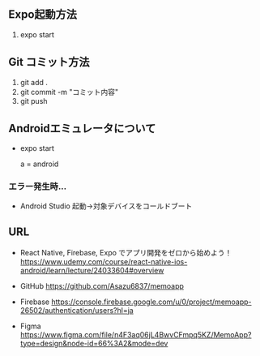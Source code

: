 ## Expo起動方法
1. expo start

## Git コミット方法
1. git add .
2. git commit -m "コミット内容"
3. git push

## Androidエミュレータについて
- expo start

   a = android

### エラー発生時...
- Android Studio 起動→対象デバイスをコールドブート

## URL
-  React Native, Firebase, Expo でアプリ開発をゼロから始めよう！
https://www.udemy.com/course/react-native-ios-android/learn/lecture/24033604#overview

-  GitHub
 https://github.com/Asazu6837/memoapp

-  Firebase
 https://console.firebase.google.com/u/0/project/memoapp-26502/authentication/users?hl=ja

-  Figma
 https://www.figma.com/file/n4F3aq06jL4BwvCFmpq5KZ/MemoApp?type=design&node-id=66%3A2&mode=dev
